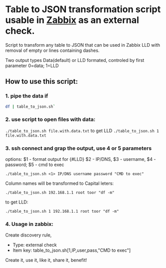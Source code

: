 # Table to JSON transformation script usable in [Zabbix](www.zabbix.com) as an external check.
Script to transform any table to JSON that can be used in Zabbix LLD with removal of empty or lines containing dashes. 

Two output types Data(default) or LLD formated, controled by first parameter 0=data; 1=LLD
## How to use this script: 

### 1. pipe the data if
```sh
df | table_to_json.sh`
```
### 2. use script to open files with data:
`
./table_to_json.sh file.with.data.txt
`
to get LLD 
`
./table_to_json.sh 1 file.with.data.txt
`
### 3. ssh connect and grap the output, use 4 or 5 parameters
options:
$1 - format output for {#LLD} $2 - IP/DNS, $3 - username, $4 - password; $5 - cmd to exec

`./table_to_json.sh <1> IP/DNS username password "CMD to exec"`

Column names will be transformed to Capital leters:

`./table_to_json.sh 192.168.1.1 root toor "df -m"`

to get LLD:

`./table_to_json.sh 1 192.168.1.1 root toor "df -m"`

### 4. Usage in  zabbix: 
Create discovery rule, 
 - Type: external check
 - Item key: table_to_json.sh[1,IP,user,pass,"CMD to exec"]
 
Create it, use it, like it, share it, benefit!
